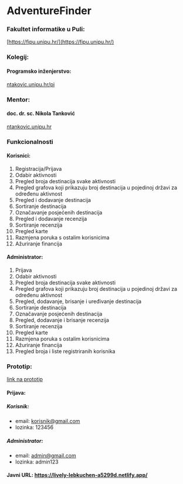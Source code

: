 # AdventureFinder

### Fakultet informatike u Puli: 
[https://fipu.unipu.hr/](https://fipu.unipu.hr/)

### Kolegij: 
#### Programsko inženjerstvo:
[ntakovic.unipu.hr/pi](ntakovic.unipu.hr/pi)

### Mentor: 
#### doc. dr. sc. Nikola Tanković
[ntankovic.unipu.hr](ntakovic.unipu.hr)

### Funkcionalnosti
#### Korisnici:
1. Registracija/Prijava
2. Odabir aktivnosti
3. Pregled broja destinacija svake aktivnosti
4. Pregled grafova koji prikazuju broj destinacija u pojedinoj državi za određenu aktivnost
5. Pregled i dodavanje destinacija
6. Sortiranje destinacija
7. Označavanje posjećenih destinacija
8. Pregled i dodavanje recenzija
9. Sortiranje recenzija
10. Pregled karte
11. Razmjena poruka s ostalim korisnicima
12. Ažuriranje financija

#### Administrator:
1. Prijava
2. Odabir aktivnosti
3. Pregled broja destinacija svake aktivnosti
4. Pregled grafova koji prikazuju broj destinacija u pojedinoj državi za određenu aktivnost
5. Pregled, dodavanje, brisanje i uređivanje destinacija
6. Sortiranje destinacija
7. Označavanje posjećenih destinacija
8. Pregled, dodavanje i brisanje recenzija
9. Sortiranje recenzija
10. Pregled karte
11. Razmjena poruka s ostalim korisnicima
12. Ažuriranje financija
13. Pregled broja i liste registriranih korisnika

### Prototip:
[link na prototip](https://www.figma.com/file/RSFeQReWAodcNinftAICm8/AdventureFinder?type=design&node-id=1%3A2&mode=design&t=MVWFohIzRAXBsqEF-1)

#### Prijava: 
##### Korisnik: 
- email: korisnik@gmail.com
- lozinka: 123456
##### Administrator:
- email: admin@gmail.com
- lozinka: admin123

#### Javni URL: https://lively-lebkuchen-a5299d.netlify.app/

